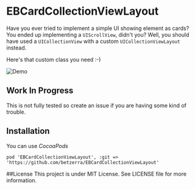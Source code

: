 # EBCardCollectionViewLayout
Have you ever tried to implement a simple UI showing element as cards?
You ended up implementing a `UIScrollView`, didn't you? Well, you should have used a `UICollectionView` with a custom `UICollectionViewLayout` instead. 

Here's that custom class you need :-)

![Demo](https://github.com/betzerra/EBCardCollectionViewLayout/blob/master/cards.gif)

## Work In Progress
This is not fully tested so create an issue if you are having some kind of trouble.

## Installation
You can use *CocoaPods*
```
pod 'EBCardCollectionViewLayout', :git => 'https://github.com/betzerra/EBCardCollectionViewLayout'
```

##License
This project is under MIT License. See LICENSE file for more information.
